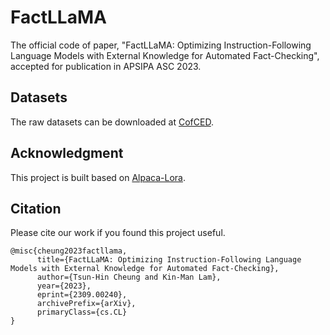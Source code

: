 # FactLLaMA
The official code of paper, "FactLLaMA: Optimizing Instruction-Following Language Models with External Knowledge for Automated Fact-Checking", accepted for publication in APSIPA ASC 2023.

## Datasets
The raw datasets can be downloaded at [CofCED](https://github.com/Nicozwy/CofCED).

## Acknowledgment
This project is built based on [Alpaca-Lora](https://github.com/tloen/alpaca-lora.git).

## Citation

Please cite our work if you found this project useful.

```
@misc{cheung2023factllama,
      title={FactLLaMA: Optimizing Instruction-Following Language Models with External Knowledge for Automated Fact-Checking}, 
      author={Tsun-Hin Cheung and Kin-Man Lam},
      year={2023},
      eprint={2309.00240},
      archivePrefix={arXiv},
      primaryClass={cs.CL}
}
```
